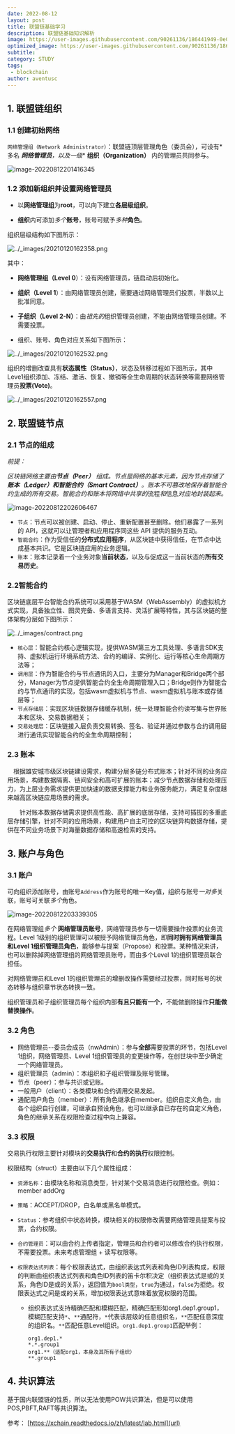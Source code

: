 ```yaml
---
date: 2022-08-12
layout: post
title: 联盟链基础学习
description: 联盟链基础知识解析
image: https://user-images.githubusercontent.com/90261136/186441949-0e0c22e7-3e72-4b02-816b-d4689746cdc8.jpg
optimized_image: https://user-images.githubusercontent.com/90261136/186441949-0e0c22e7-3e72-4b02-816b-d4689746cdc8.jpg
subtitle: 
category: STUDY
tags:
 - blockchain
author: aventusc
---
```



## 1. 联盟链组织

### 1.1 创建初始网络

`网络管理组（Network Administrator）`：联盟链顶层管理角色（委员会），可设有*多名 ***网络管理员**，以及**一级** **组织（Organization）** 内的管理员共同参与。

![image-20220812201416345](C:\Users\huawei\AppData\Roaming\Typora\typora-user-images\image-20220812201416345.png)

### 1.2 添加新组织并设置网络管理员

- 以**网络管理组**为**root**，可以向下建立**各层级组织**。

- **组织**内可添加*多个***账号**，账号可赋予*多种***角色**。

组织层级结构如下图所示：

![../_images/20210120162358.png](https://xchain.readthedocs.io/zh/latest/_images/20210120162358.png)

其中：

- **网络管理组（Level 0**）：设有网络管理员，链启动后初始化。
- **组织（Level 1**）：由网络管理员创建，需要通过网络管理员们投票，半数以上批准同意。
- **子组织（Level 2-N）**：由*祖先的*组织管理员创建，不能由网络管理员创建。不需要投票。

- 组织、账号、角色对应关系如下图所示：

![../_images/20210120162532.png](https://xchain.readthedocs.io/zh/latest/_images/20210120162532.png)



组织的增删改查具有**状态属性（Status）**，状态及转移过程如下图所示，其中Leve1组织添加、冻结、激活、恢复、撤销等全生命周期的状态转换等需要网络管理员**投票(Vote)**。

![../_images/20210120162557.png](https://xchain.readthedocs.io/zh/latest/_images/20210120162557.png)

## 2. 联盟链节点

### 2.1 节点的组成

*前提：*

*区块链网络主要由**节点（Peer）** 组成。节点是网络的基本元素，因为节点存储了**账本（Ledger）**和**智能合约（Smart Contract）**。账本不可篡改地保存着智能合约生成的所有交易。智能合约和账本将网络中共享的*流程*和*信息*对应地封装起来。*

![image-20220812202606467](C:\Users\huawei\AppData\Roaming\Typora\typora-user-images\image-20220812202606467.png)

- `节点`：节点可以被创建、启动、停止、重新配置甚至删除。他们暴露了一系列的 API，这就可以让管理者和应用程序同这些 API 提供的服务互动。
- `智能合约`：作为受信任的**分布式应用程序**，从区块链中获得信任，在节点中达成基本共识。它是区块链应用的业务逻辑。
- `账本`：账本记录着一个业务对象**当前状态**，以及与促成这一当前状态的**所有交易历史**。

### 2.2智能合约

区块链底层平台智能合约系统可以采用基于WASM（WebAssembly）的虚拟机方式实现，具备独立性、图灵完备、多语言支持、灵活扩展等特性，其与区块链的整体架构分层如下图所示：

![../_images/contract.png](https://xchain.readthedocs.io/zh/latest/_images/contract.png)

- `核心层`：智能合约核心逻辑实现，提供WASM第三方工具处理、多语言SDK支持、虚拟机运行环境系统方法、合约的编译、实例化、运行等核心生命周期方法等；
- `调用层`：作为智能合约与节点通讯的入口，主要分为Manager和Bridge两个部分，Manager为节点提供智能合约全生命周期管理入口；Bridge则作为智能合约与节点通讯的实现，包括wasm虚拟机与节点、wasm虚拟机与账本或存储层等；
- `节点存储层`：实现区块链数据存储缓存机制，统一处理智能合约读写集与世界账本和区块、交易数据相关；
- `交易处理层`：区块链接入层负责交易转换、签名、验证并通过参数与合约调用层进行通讯实现智能合约的全生命周期控制；

### 2.3 账本

 根据雄安城市级区块链建设需求，构建分层多链分布式账本；针对不同的业务应用场景，构建数据隔离、链间安全和高可扩展的账本；减少节点数据存储和处理压力，为上层业务需求提供更加快速的数据支撑能力和业务服务能力，满足复杂度越来越高区块链应用场景的需求。

  针对账本数据存储需求提供高性能、高扩展的底层存储，支持可插拔的多重底层存储引擎，针对不同的应用场景，构建用户自主可控的区块链异构数据存储，提供在不同业务场景下对海量数据存储和高速检索的支持。

## 3. 账户与角色

### 3.1 账户

可向组织添加账号，由账号`Address`作为账号的唯一Key值，组织与账号*一对多*关联，账号可关联*多个*角色。

![image-20220812203339305](C:\Users\huawei\AppData\Roaming\Typora\typora-user-images\image-20220812203339305.png)

在网络管理组*多个* **网络管理员账号**，网络管理员参与一切需要操作投票的业务流程。Level 1级别的组织管理可以被授予网络管理员角色，即**同时拥有网络管理员和Level 1组织管理员角色**，能够参与提案（Propose）和投票。某种情况来讲，也可以删除掉网络管理组的网络管理员账号，而由多个Level 1的组织管理员联合担任。

对网络管理员和Level 1的组织管理员的增删改操作需要经过投票，同时账号的状态转移与组织章节状态转换一致。

组织管理员和子组织管理员每个组织内部**有且只能有一个**，不能做删除操作**只能做替换操作**。

### 3.2 角色

- 网络管理员--委员会成员（nwAdmin）：参与**全部**需要投票的环节，包括Level 1组织，网络管理员、Level 1组织管理员的变更操作等，在创世块中至少确定一个网络管理员。
- 组织管理员（admin）：本组织和子组织管理及账号管理。
- 节点（peer）：参与共识或记账。
- 一般用户（client）：各类模块和合约调用交易发起。
- 通配用户角色（member）：所有角色继承自member。组织自定义角色，由各个组织自行创建，可继承自预设角色，也可以继承自已存在的自定义角色，角色的继承关系在权限检查过程中向上兼容。

### 3.3 权限

交易执行权限主要针对模块的**交易执行**和**合约的执行**权限控制。

权限结构（struct）主要由以下几个属性组成：

- `资源名称`：由模块名称和消息类型，针对某个交易消息进行权限检查。例如：member addOrg

- `策略`：ACCEPT/DROP，白名单或黑名单模式。

- `Status`：参考组织中状态转换，模块相关的权限修改需要网络管理员提案与投票，合约权限。

- `合约管理员`：可以由合约上传者指定，管理员和合约者可以修改合约执行权限，不需要投票。未来考虑管理组 + 读写权限等。

- `权限表达式列表`：每个权限表达式，由组织表达式列表和角色ID列表构成，权限的判断由组织表达式列表和角色ID列表的笛卡尔积决定（组织表达式是或的关系，角色ID是或的关系），返回值为`bool类型`，`true`为通过，`false`为拒绝。权限表达式之间是或的关系，增加权限表达式意味着放宽权限的范围。

  - 组织表达式支持精确匹配和模糊匹配，精确匹配形如org1.dep1.group1，模糊匹配支持`*`、`**`通配符，`*`代表该层级的任意组织名，`**`匹配任意深度的组织名。`**`匹配任意Level组织。`org1.dep1.group1`匹配举例：

    ```
    org1.dep1.*
    *.*.group1
    org1.**（适配org1，本身及其所有子组织）
    **.group1
    ```

## 4. 共识算法

基于国内联盟链的性质，所以无法使用POW共识算法，但是可以使用POS,PBFT,RAFT等共识算法。



参考：
[https://xchain.readthedocs.io/zh/latest/lab.html](url)

